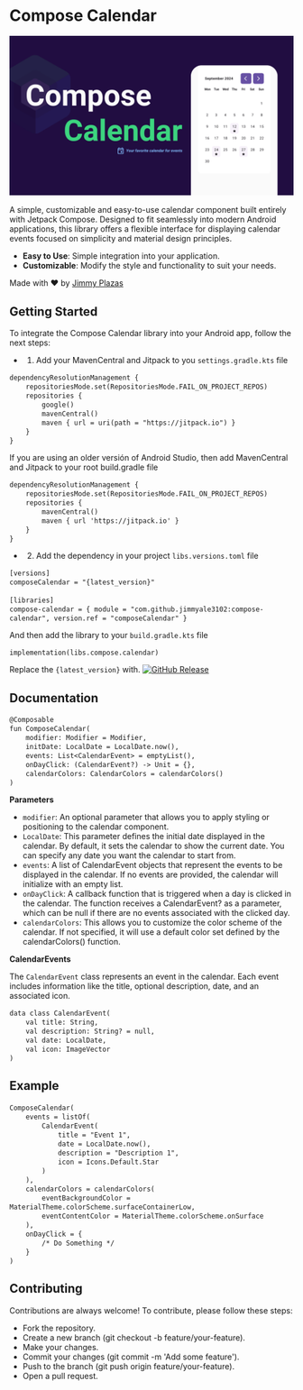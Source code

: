 # Compose Calendar

![ComposeCalendar](https://github.com/jimmyale3102/compose-calendar/blob/main/img/banner.png)

A simple, customizable and easy-to-use calendar component built entirely with Jetpack Compose.
Designed to fit seamlessly into modern Android applications, this library offers a flexible
interface for displaying calendar events focused on simplicity and material design principles.

- **Easy to Use**: Simple integration into your application.
- **Customizable**: Modify the style and functionality to suit your needs.

Made with ❤️ by [Jimmy Plazas](https://jimmyplazas.dev)

## Getting Started

To integrate the Compose Calendar library into your Android app, follow the next steps:

* 1. Add your MavenCentral and Jitpack to you `settings.gradle.kts` file

```
dependencyResolutionManagement {
    repositoriesMode.set(RepositoriesMode.FAIL_ON_PROJECT_REPOS)
    repositories {
        google()
        mavenCentral()
        maven { url = uri(path = "https://jitpack.io") }
    }
}
```

If you are using an older versión of Android Studio, then add MavenCentral and Jitpack to your root
build.gradle file

```
dependencyResolutionManagement {
	repositoriesMode.set(RepositoriesMode.FAIL_ON_PROJECT_REPOS)
	repositories {
		mavenCentral()
		maven { url 'https://jitpack.io' }
	}
}
```

* 2. Add the dependency in your project `libs.versions.toml` file

```
[versions]
composeCalendar = "{latest_version}"

[libraries]
compose-calendar = { module = "com.github.jimmyale3102:compose-calendar", version.ref = "composeCalendar" }
```

And then add the library to your `build.gradle.kts` file

```
implementation(libs.compose.calendar)
```

Replace the `{latest_version}`
with.  [![GitHub Release](https://img.shields.io/github/v/release/jimmyale3102/compose-calendar?label=ComposeCalendar&sort=semver)](https://github.com/jimmyale3102/compose-calendar/releases/latest)

## Documentation

```
@Composable
fun ComposeCalendar(
    modifier: Modifier = Modifier,
    initDate: LocalDate = LocalDate.now(),
    events: List<CalendarEvent> = emptyList(),
    onDayClick: (CalendarEvent?) -> Unit = {},
    calendarColors: CalendarColors = calendarColors()
)
```

**Parameters**

- `modifier`: An optional parameter that allows you to apply styling or positioning to the calendar
  component.
- `LocalDate`: This parameter defines the initial date displayed in the calendar. By default, it
  sets the calendar to show the current date. You can specify any date you want the calendar to
  start from.
- `events`: A list of CalendarEvent objects that represent the events to be displayed in the
  calendar. If no events are provided, the calendar will initialize with an empty list.
- `onDayClick`: A callback function that is triggered when a day is clicked in the calendar. The
  function receives a CalendarEvent? as a parameter, which can be null if there are no events
  associated with the clicked day.
- `calendarColors`: This allows you to customize the color scheme of the calendar. If not specified,
  it will use a default color set defined by the calendarColors() function.

**CalendarEvents**

The `CalendarEvent` class represents an event in the calendar. Each event includes information like
the title, optional description, date, and an associated icon.

```
data class CalendarEvent(
    val title: String,
    val description: String? = null,
    val date: LocalDate,
    val icon: ImageVector
)
```

## Example

```
ComposeCalendar(
    events = listOf(
        CalendarEvent(
            title = "Event 1",
            date = LocalDate.now(),
            description = "Description 1",
            icon = Icons.Default.Star
        )
    ),
    calendarColors = calendarColors(
        eventBackgroundColor = MaterialTheme.colorScheme.surfaceContainerLow,
        eventContentColor = MaterialTheme.colorScheme.onSurface
    ),
    onDayClick = {
        /* Do Something */
    }
)
```

## Contributing

Contributions are always welcome! To contribute, please follow these steps:

- Fork the repository.
- Create a new branch (git checkout -b feature/your-feature).
- Make your changes.
- Commit your changes (git commit -m 'Add some feature').
- Push to the branch (git push origin feature/your-feature).
- Open a pull request.


